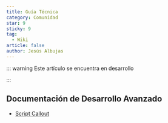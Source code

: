 ```yaml
---
title: Guía Técnica
category: Comunidad
star: 9
sticky: 9
tag:
  - Wiki
article: false
author: Jesús Albujas
---
```


::: warning Este artículo se encuentra en desarrollo

:::

## Documentación de Desarrollo Avanzado

- [Script Callout](script-callout.md)